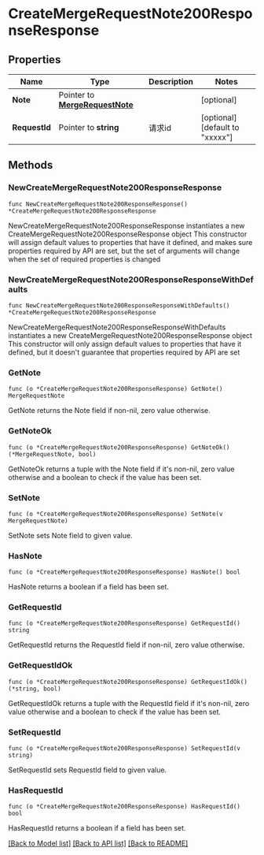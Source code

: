 # CreateMergeRequestNote200ResponseResponse

## Properties

Name | Type | Description | Notes
------------ | ------------- | ------------- | -------------
**Note** | Pointer to [**MergeRequestNote**](MergeRequestNote.md) |  | [optional] 
**RequestId** | Pointer to **string** | 请求id | [optional] [default to "xxxxx"]

## Methods

### NewCreateMergeRequestNote200ResponseResponse

`func NewCreateMergeRequestNote200ResponseResponse() *CreateMergeRequestNote200ResponseResponse`

NewCreateMergeRequestNote200ResponseResponse instantiates a new CreateMergeRequestNote200ResponseResponse object
This constructor will assign default values to properties that have it defined,
and makes sure properties required by API are set, but the set of arguments
will change when the set of required properties is changed

### NewCreateMergeRequestNote200ResponseResponseWithDefaults

`func NewCreateMergeRequestNote200ResponseResponseWithDefaults() *CreateMergeRequestNote200ResponseResponse`

NewCreateMergeRequestNote200ResponseResponseWithDefaults instantiates a new CreateMergeRequestNote200ResponseResponse object
This constructor will only assign default values to properties that have it defined,
but it doesn't guarantee that properties required by API are set

### GetNote

`func (o *CreateMergeRequestNote200ResponseResponse) GetNote() MergeRequestNote`

GetNote returns the Note field if non-nil, zero value otherwise.

### GetNoteOk

`func (o *CreateMergeRequestNote200ResponseResponse) GetNoteOk() (*MergeRequestNote, bool)`

GetNoteOk returns a tuple with the Note field if it's non-nil, zero value otherwise
and a boolean to check if the value has been set.

### SetNote

`func (o *CreateMergeRequestNote200ResponseResponse) SetNote(v MergeRequestNote)`

SetNote sets Note field to given value.

### HasNote

`func (o *CreateMergeRequestNote200ResponseResponse) HasNote() bool`

HasNote returns a boolean if a field has been set.

### GetRequestId

`func (o *CreateMergeRequestNote200ResponseResponse) GetRequestId() string`

GetRequestId returns the RequestId field if non-nil, zero value otherwise.

### GetRequestIdOk

`func (o *CreateMergeRequestNote200ResponseResponse) GetRequestIdOk() (*string, bool)`

GetRequestIdOk returns a tuple with the RequestId field if it's non-nil, zero value otherwise
and a boolean to check if the value has been set.

### SetRequestId

`func (o *CreateMergeRequestNote200ResponseResponse) SetRequestId(v string)`

SetRequestId sets RequestId field to given value.

### HasRequestId

`func (o *CreateMergeRequestNote200ResponseResponse) HasRequestId() bool`

HasRequestId returns a boolean if a field has been set.


[[Back to Model list]](../README.md#documentation-for-models) [[Back to API list]](../README.md#documentation-for-api-endpoints) [[Back to README]](../README.md)


